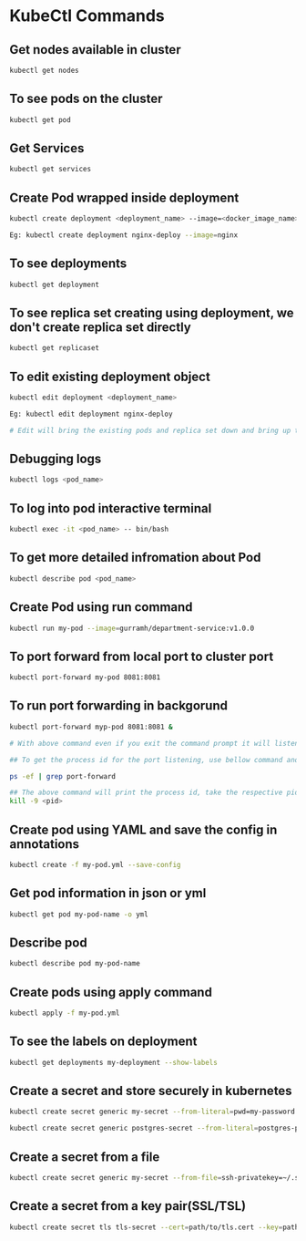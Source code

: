 # KubeCtl Commands

## Get nodes available in cluster

```sh
kubectl get nodes
```

## To see pods on the cluster

```sh
kubectl get pod
```

## Get Services

```sh
kubectl get services
```

## Create Pod wrapped inside deployment

```sh
kubectl create deployment <deployment_name> --image=<docker_image_name>

Eg: kubectl create deployment nginx-deploy --image=nginx
```

## To see deployments

```sh
kubectl get deployment
```

## To see replica set creating using deployment, we don't create replica set directly

```sh
kubectl get replicaset
```

## To edit existing deployment object

```sh
kubectl edit deployment <deployment_name>

Eg: kubectl edit deployment nginx-deploy

# Edit will bring the existing pods and replica set down and bring up the new pods and replica set with new configuration
```

## Debugging logs

```sh
kubectl logs <pod_name>
```

## To log into pod interactive terminal

```sh
kubectl exec -it <pod_name> -- bin/bash
```

## To get more detailed infromation about Pod

```sh
kubectl describe pod <pod_name>
```

## Create Pod using run command

```sh
kubectl run my-pod --image=gurramh/department-service:v1.0.0
```

## To port forward from local port to cluster port

```sh
kubectl port-forward my-pod 8081:8081
```

## To run port forwarding in backgorund

```sh
kubectl port-forward myp-pod 8081:8081 &

# With above command even if you exit the command prompt it will listening on the port in background

## To get the process id for the port listening, use bellow command and kill the process to release the port number

ps -ef | grep port-forward

## The above command will print the process id, take the respective pid and kill it
kill -9 <pid>
```

## Create pod using YAML and save the config in annotations

```sh
kubectl create -f my-pod.yml --save-config
```

## Get pod information in json or yml

```sh
kubectl get pod my-pod-name -o yml
```

## Describe pod

```sh
kubectl describe pod my-pod-name
```

## Create pods using apply command

```sh
kubectl apply -f my-pod.yml
```

## To see the labels on deployment

```sh
kubectl get deployments my-deployment --show-labels
```

## Create a secret and store securely in kubernetes

```sh
kubectl create secret generic my-secret --from-literal=pwd=my-password

kubectl create secret generic postgres-secret --from-literal=postgres-password=YOUR_PASSWORD_HERE

```

## Create a secret from a file

```sh
kubectl create secret generic my-secret --from-file=ssh-privatekey=~/.ssh/id_rsa --from-file=ssh-publickey=~/.ssh/id_rsa.pub
```

## Create a secret from a key pair(SSL/TSL)

```sh
kubectl create secret tls tls-secret --cert=path/to/tls.cert --key=path/to/tls.key
```




